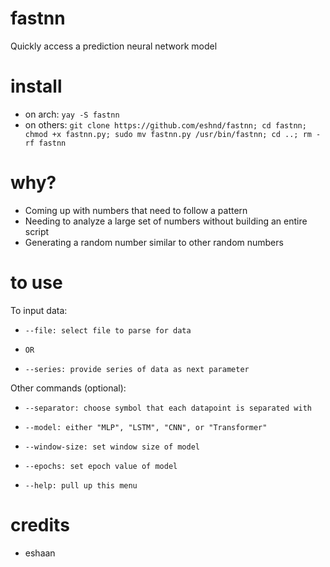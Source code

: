 # fastnn
Quickly access a prediction neural network model
# install
- on arch: ```yay -S fastnn```
- on others: ```git clone https://github.com/eshnd/fastnn; cd fastnn; chmod +x fastnn.py; sudo mv fastnn.py /usr/bin/fastnn; cd ..; rm -rf fastnn```
# why?
- Coming up with numbers that need to follow a pattern
- Needing to analyze a large set of numbers without building an entire script
- Generating a random number similar to other random numbers
# to use
To input data:    
-     --file: select file to parse for data    
-     OR    
-     --series: provide series of data as next parameter    
Other commands (optional):    
-     --separator: choose symbol that each datapoint is separated with    
-     --model: either "MLP", "LSTM", "CNN", or "Transformer"      
-     --window-size: set window size of model    
-     --epochs: set epoch value of model    
-     --help: pull up this menu    
# credits
- eshaan
